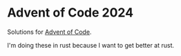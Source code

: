 # Advent of Code 2024

Solutions for [Advent of Code](https://adventofcode.com/).

I'm doing these in rust because I want to get better at rust.
